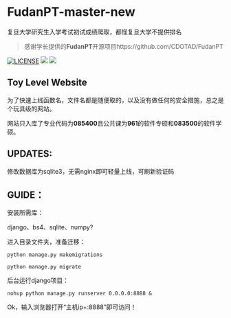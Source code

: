 # FudanPT-master-new
复旦大学研究生入学考试初试成绩爬取，都怪复旦大学不提供排名
>
>感谢学长提供的**FudanPT**开源项目https://github.com/CDOTAD/FudanPT

[![LICENSE](https://img.shields.io/badge/license-MIT-blue.svg)](LICENSE) ![](https://img.shields.io/badge/django-2.0-green.svg) ![](https://img.shields.io/badge/BeautifulSoup-4.6.0-green.svg)

## Toy Level Website

为了快速上线函数名，文件名都是随便取的，以及没有做任何的安全措施，总之是个玩具级的网站。

网站只入库了专业代码为**085400**且公共课为**961**的软件专硕和**083500**的软件学硕。

## UPDATES:

修改数据库为sqlite3，无需nginx即可轻量上线，可刷新验证码

## GUIDE：

安装所需库：

django、bs4、sqlite、numpy?

进入目录文件夹，准备迁移：

`python manage.py makemigrations`

`python manage.py migrate`

后台运行django项目：

`nohup python manage.py runserver 0.0.0.0:8888 &`

Ok，输入浏览器打开“主机ip+:8888”即可访问！



